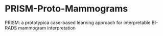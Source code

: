 # PRISM-Proto-Mammograms
PRISM: a prototypica case-based learning approach for interpretable BI-RADS mammogram interpretation 
